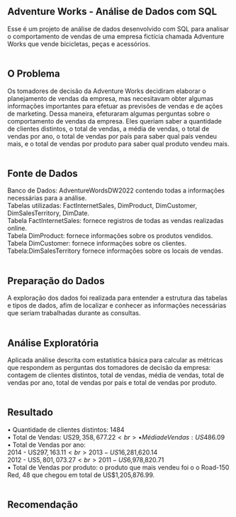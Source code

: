 ## Adventure Works - Análise de Dados com SQL
Esse é um projeto de análise de dados desenvolvido com SQL para analisar o comportamento de vendas de uma empresa fictícia chamada Adventure Works que vende bicicletas, peças e acessórios. 
<br><br>
## O Problema
Os tomadores de decisão da Adventure Works decidiram elaborar o planejamento de vendas da empresa, mas necesitavam obter algumas informações importantes para efetuar as previsões de vendas e de ações de marketing. Dessa maneira, efeturaram algumas perguntas sobre o comportamento de vendas da empresa. Eles queriam saber a quantidade de clientes distintos, o total de vendas, a média de vendas, o total de vendas por ano, o total de vendas por país para saber qual país vendeu mais, e o total de vendas por produto para saber qual produto vendeu mais.
<br><br>
## Fonte de Dados
Banco de Dados: AdventureWordsDW2022 contendo todas a informações necessárias para a análise.
<br> 
Tabelas utilizadas: FactInternetSales, DimProduct, DimCustomer, DimSalesTerritory, DimDate.
<br> 
Tabela FactInternetSales: fornece registros de todas as vendas realizadas online.
<br> 
Tabela DimProduct: fornece informações sobre os produtos vendidos.
<br> 
Tabela DimCustomer: fornece informações sobre os clientes.
<br> 
Tabela:DimSalesTerritory fornece informações sobre os locais de vendas.
<br><br>
## Preparação do Dados
A exploração dos dados foi realizada para entender a estrutura das tabelas e tipos de dados, afim de localizar e conhecer as informações necessárias que seriam trabalhadas durante as consultas. 
<br><br>
## Análise Exploratória
Aplicada análise descrita com estatística básica para calcular as métricas que respondem as perguntas dos tomadores de decisão da empresa: contagem de clientes distintos, total de vendas, média de vendas, total de vendas por ano, total de vendas por país e total de vendas por produto. 
<br><br>
## Resultado 
•	Quantidade de clientes distintos: 1484
<br>
•	Total de Vendas: US$29,358,677.22
<br>
•	Média de Vendas: US$486.09
<br>
•	Total de Vendas por ano: 
<br>
2014 - US$297,163.11 
<br>
2013 - US$16,281,620.14
<br>
2012 - US$5,801,073.27 
<br>
2011 - US$6,978,820.71 
<br>
•	Total de Vendas por produto: o produto que mais vendeu foi o o Road-150 Red, 48 que chegou em total de US$1,205,876.99.
<br><br>
## Recomendação 












